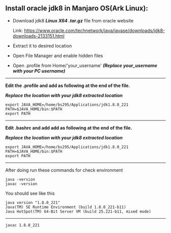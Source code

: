 ## Install oracle jdk8 in Manjaro OS(Ark Linux):
* Download jdk8 ***Linux X64 .tar.gz*** file from oracle website 

	Link: https://www.oracle.com/technetwork/java/javase/downloads/jdk8-downloads-2133151.html

* Extract it to desired location
* Open File Manager and enable hidden files
* Open .profile from Home/'your_username' ***(Replace your_username with your PC username)***
---
**Edit the .profile and add as following at the end of the file.**

***Replace the location with your jdk8 extracted location***
    

	export JAVA_HOME=/home/bs295/Applications/jdk1.8.0_221
	PATH=$JAVA_HOME/bin:$PATH
	export PATH
    
---
**Edit .bashrc and add add as following at the end of the file.**

***Replace the location with your jdk8 extracted location***

	export JAVA_HOME=/home/bs295/Applications/jdk1.8.0_221
	PATH=$JAVA_HOME/bin:$PATH
	export PATH
  
  --- 
  After doing run these commands for check environment
  
    java -version
    javac -version
    
You should see like this
    
    java version "1.8.0_221"
    Java(TM) SE Runtime Environment (build 1.8.0_221-b11)
    Java HotSpot(TM) 64-Bit Server VM (build 25.221-b11, mixed mode)
---
    javac 1.8.0_221
  
